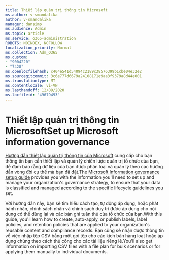```yaml
---
title: Thiết lập quản trị thông tin Microsoft
ms.author: v-smandalika
author: v-smandalika
manager: dansimp
ms.audience: Admin
ms.topic: article
ms.service: o365-administration
ROBOTS: NOINDEX, NOFOLLOW
localization_priority: Normal
ms.collection: Adm_O365
ms.custom:
- "9004220"
- "7428"
ms.openlocfilehash: c404e541d54094c2189c38576399b1cbe04e32e2
ms.sourcegitcommit: 3c6e777d6679a24108171e9aa3f9379a8d44e001
ms.translationtype: MT
ms.contentlocale: vi-VN
ms.lasthandoff: 12/09/2020
ms.locfileid: "49679493"
---
```

# <a name="set-up-microsoft-information-governance"></a><span data-ttu-id="f1a25-102">Thiết lập quản trị thông tin Microsoft</span><span class="sxs-lookup"><span data-stu-id="f1a25-102">Set up Microsoft information governance</span></span>

<span data-ttu-id="f1a25-103">[Hướng dẫn thiết lập quản trị thông tin của Microsoft](https://admin.microsoft.com/AdminPortal/Home#/modernonboarding/migsetupguide) cung cấp cho bạn thông tin bạn cần thiết lập và quản lý chiến lược quản trị tổ chức của bạn, để đảm bảo rằng dữ liệu của bạn được phân loại và quản lý theo các hướng dẫn vòng đời cụ thể mà bạn đã đặt.</span><span class="sxs-lookup"><span data-stu-id="f1a25-103">The [Microsoft Information governance setup guide](https://admin.microsoft.com/AdminPortal/Home#/modernonboarding/migsetupguide) provides you with the information you'll need to set up and manage your organization's governance strategy, to ensure that your data is classified and managed according to the specific lifecycle guidelines you set.</span></span>

<span data-ttu-id="f1a25-104">Với hướng dẫn này, bạn sẽ tìm hiểu cách tạo, tự động áp dụng, hoặc phát hành nhãn, chính sách nhãn và chính sách duy trì được áp dụng cho nội dung có thể dùng lại và các bản ghi tuân thủ của tổ chức của bạn.</span><span class="sxs-lookup"><span data-stu-id="f1a25-104">With this guide, you'll learn how to create, auto-apply, or publish labels, label policies, and retention policies that are applied to your organization's reusable content and compliance records.</span></span> <span data-ttu-id="f1a25-105">Bạn cũng sẽ nhận được thông tin về việc nhập tệp CSV bằng một gói tệp cho các kịch bản hàng loạt hoặc áp dụng chúng theo cách thủ công cho các tài liệu riêng lẻ.</span><span class="sxs-lookup"><span data-stu-id="f1a25-105">You'll also get information on importing CSV files with a file plan for bulk scenarios or for applying them manually to individual documents.</span></span>